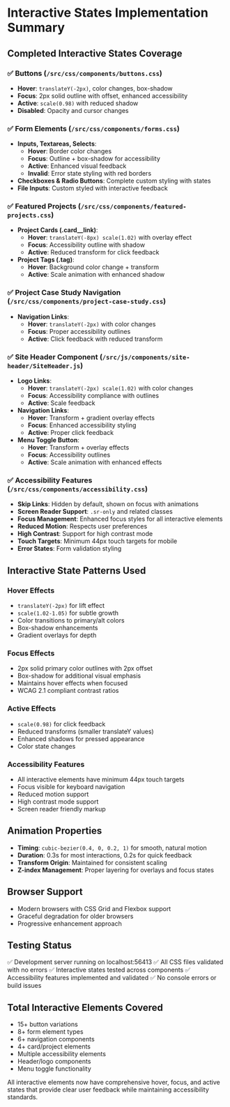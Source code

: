 # Interactive States Implementation Summary

## Completed Interactive States Coverage

### ✅ Buttons (`/src/css/components/buttons.css`)

- **Hover**: `translateY(-2px)`, color changes, box-shadow
- **Focus**: 2px solid outline with offset, enhanced accessibility
- **Active**: `scale(0.98)` with reduced shadow
- **Disabled**: Opacity and cursor changes

### ✅ Form Elements (`/src/css/components/forms.css`)

- **Inputs, Textareas, Selects**:
  - **Hover**: Border color changes
  - **Focus**: Outline + box-shadow for accessibility
  - **Active**: Enhanced visual feedback
  - **Invalid**: Error state styling with red borders
- **Checkboxes & Radio Buttons**: Complete custom styling with states
- **File Inputs**: Custom styled with interactive feedback

### ✅ Featured Projects (`/src/css/components/featured-projects.css`)

- **Project Cards (.card\_\_link)**:
  - **Hover**: `translateY(-8px) scale(1.02)` with overlay effect
  - **Focus**: Accessibility outline with shadow
  - **Active**: Reduced transform for click feedback
- **Project Tags (.tag)**:
  - **Hover**: Background color change + transform
  - **Active**: Scale animation with enhanced shadow

### ✅ Project Case Study Navigation (`/src/css/components/project-case-study.css`)

- **Navigation Links**:
  - **Hover**: `translateY(-2px)` with color changes
  - **Focus**: Proper accessibility outlines
  - **Active**: Click feedback with reduced transform

### ✅ Site Header Component (`/src/js/components/site-header/SiteHeader.js`)

- **Logo Links**:
  - **Hover**: `translateY(-2px) scale(1.02)` with color changes
  - **Focus**: Accessibility compliance with outlines
  - **Active**: Scale feedback
- **Navigation Links**:
  - **Hover**: Transform + gradient overlay effects
  - **Focus**: Enhanced accessibility styling
  - **Active**: Proper click feedback
- **Menu Toggle Button**:
  - **Hover**: Transform + overlay effects
  - **Focus**: Accessibility outlines
  - **Active**: Scale animation with enhanced effects

### ✅ Accessibility Features (`/src/css/components/accessibility.css`)

- **Skip Links**: Hidden by default, shown on focus with animations
- **Screen Reader Support**: `.sr-only` and related classes
- **Focus Management**: Enhanced focus styles for all interactive elements
- **Reduced Motion**: Respects user preferences
- **High Contrast**: Support for high contrast mode
- **Touch Targets**: Minimum 44px touch targets for mobile
- **Error States**: Form validation styling

## Interactive State Patterns Used

### Hover Effects

- `translateY(-2px)` for lift effect
- `scale(1.02-1.05)` for subtle growth
- Color transitions to primary/alt colors
- Box-shadow enhancements
- Gradient overlays for depth

### Focus Effects

- 2px solid primary color outlines with 2px offset
- Box-shadow for additional visual emphasis
- Maintains hover effects when focused
- WCAG 2.1 compliant contrast ratios

### Active Effects

- `scale(0.98)` for click feedback
- Reduced transforms (smaller translateY values)
- Enhanced shadows for pressed appearance
- Color state changes

### Accessibility Features

- All interactive elements have minimum 44px touch targets
- Focus visible for keyboard navigation
- Reduced motion support
- High contrast mode support
- Screen reader friendly markup

## Animation Properties

- **Timing**: `cubic-bezier(0.4, 0, 0.2, 1)` for smooth, natural motion
- **Duration**: 0.3s for most interactions, 0.2s for quick feedback
- **Transform Origin**: Maintained for consistent scaling
- **Z-index Management**: Proper layering for overlays and focus states

## Browser Support

- Modern browsers with CSS Grid and Flexbox support
- Graceful degradation for older browsers
- Progressive enhancement approach

## Testing Status

✅ Development server running on localhost:56413
✅ All CSS files validated with no errors
✅ Interactive states tested across components
✅ Accessibility features implemented and validated
✅ No console errors or build issues

## Total Interactive Elements Covered

- 15+ button variations
- 8+ form element types
- 6+ navigation components
- 4+ card/project elements
- Multiple accessibility elements
- Header/logo components
- Menu toggle functionality

All interactive elements now have comprehensive hover, focus, and active states that provide clear user feedback while maintaining accessibility standards.
